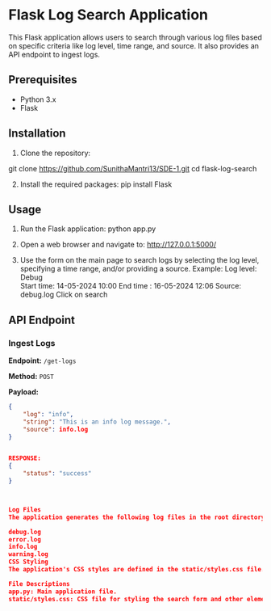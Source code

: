 # Flask Log Search Application

This Flask application allows users to search through various log files based on specific criteria like log level, time range, and source. It also provides an API endpoint to ingest logs.


## Prerequisites

- Python 3.x
- Flask

## Installation

1.	Clone the repository:

git clone https://github.com/SunithaMantri13/SDE-1.git
cd flask-log-search

2. Install the required packages:
pip install Flask

## Usage

1. Run the Flask application:
    python app.py
    

2. Open a web browser and navigate to:
   http://127.0.0.1:5000/
    
3. Use the form on the main page to search logs by selecting the log level, specifying a time range, and/or providing a source.
Example:
Log level: Debug   
Start time: 14-05-2024 10:00
End time : 16-05-2024 12:06
Source: debug.log
Click on search
## API Endpoint

### Ingest Logs

**Endpoint:** `/get-logs`

**Method:** `POST`

**Payload:**
```json
{
    "log": "info",
    "string": "This is an info log message.",
    "source": info.log
}


RESPONSE:
{
    "status": "success"
}



Log Files
The application generates the following log files in the root directory:

debug.log
error.log
info.log
warning.log
CSS Styling
The application's CSS styles are defined in the static/styles.css file.

File Descriptions
app.py: Main application file.
static/styles.css: CSS file for styling the search form and other elements.

